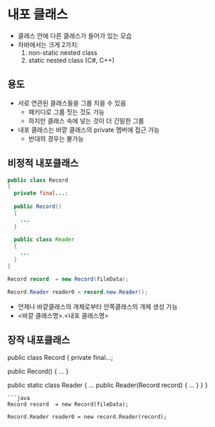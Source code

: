 # 내포 클래스
- 클래스 안에 다른 클래스가 들어가 있는 모습
- 자바에서는 크게 2가지:
  1. non-static nested class
  2. static nested class (C#, C++)

## 용도
- 서로 연관된 클래스들을 그룹 지을 수 있음
  - 패키디로 그룹 짓는 것도 가능
  - 하지만 클래스 속에 넣는 것이 더 긴밀한 그룹
- 내포 클래스는 바깥 클래스의 private 멤버에 접근 가능
  - 반대의 경우는 불가능

## 비정적 내포클래스
```java
public class Record
{
  private final...;
  
  public Record()
  {
    ...
  }
  
  public class Reader
  {
    ...
  }
}
```
```java
Record record  = new Record(fileData);

Record.Reader reader0 = record.new.Reader();
```
- 언제나 바깥클래스의 개체로부터 안쪽클래스의 개체 생성 가능
- <바깥 클래스명>.<내포 클래스명>

## 장작 내포클래스
public class Record
{
  private final...;
  
  public Record()
  {
    ...
  }
  
  public static class Reader
  {
    ...
    public Reader(Record record)
    {
      ...
    }
  }
}
```
```java
Record record  = new Record(fileData);

Record.Reader reader0 = new record.Reader(record);
```
